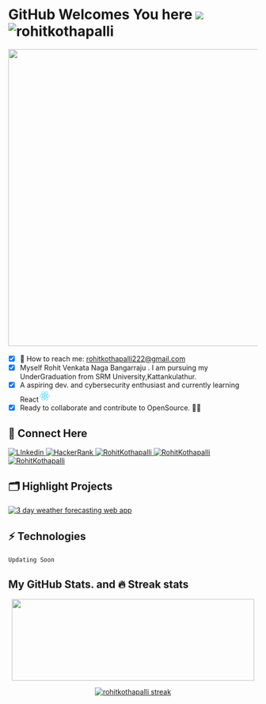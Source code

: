 <div align="centre">

 # GitHub Welcomes You here <img src="https://raw.githubusercontent.com/MartinHeinz/MartinHeinz/master/wave.gif" width="40"> <img src="https://komarev.com/ghpvc/?username=rohitkothapalli&label= WELCOME DEVELOPER NO." alt="rohitkothapalli" /> 
</div>

<div>
<img src="https://i.pinimg.com/originals/cd/59/d6/cd59d626dc86397fe45080e6e9c7027d.gif" height="600" width="1000"/>
 </div>

<div align = "left">

- [x] 📩 How to reach me: [rohitkothapalli222@gmail.com](rohitkothapalli222@gmail.com)
- [x] Myself Rohit Venkata Naga Bangarraju . I am pursuing my UnderGraduation from SRM University,Kattankulathur.
- [x] A aspiring dev. and cybersecurity enthusiast and currently learning React<img height="25" src="https://raw.githubusercontent.com/github/explore/80688e429a7d4ef2fca1e82350fe8e3517d3494d/topics/react/react.png">
- [x] Ready to collaborate and contribute to OpenSource. 🙇‍♂️
 
 </div>
 
 
 
 
 
 ## 💐 Connect Here
 
<div align = "centre">
 
<a href="https://www.linkedin.com/in/rohit-kothapalli-079719194/">
  <img align="" alt="LInkedin" width="50px" src="https://raw.githubusercontent.com/peterthehan/peterthehan/master/assets/linkedin.svg" />
</a>
 
<a href="https://www.hackerrank.com/RA1911030010015">
 <img align="" alt="HackerRank" width="50px" src="https://upload.wikimedia.org/wikipedia/commons/thumb/6/6a/Hackerrank_meaningful_logo.svg/216px-Hackerrank_meaningful_logo.svg.png"/>
  
 <a href="https://discord.gg/code">
  <img align="" alt="RohitKothapalli" width="50px" src="https://raw.githubusercontent.com/peterthehan/peterthehan/master/assets/discord.svg" />
</a>
 
 
 <a href="https://www.instagram.com/rohitkothapalli_/">
  <img align="" alt="RohitKothapalli" width="50px" src="https://raw.githubusercontent.com/gist/jemminger/91c69559f5ce1cc45cecc1f2614325c6/raw/809bb0a961444f293a1e65fa4ead494bd93a77c6/instagram.svg" />
</a>
 
 
 
 
 <a href="https://api.whatsapp.com/send?phone=+917569121358&text=Hey%20Rohit">
  <img align="" alt="RohitKothapalli" width="50px" src="https://upload.wikimedia.org/wikipedia/commons/6/6b/WhatsApp.svg" />
</a>
 
 
 
 
 
 
 
 
 
 
 
 
 
 
 
 
 
 
 
 
 
 </div>
 
 
 

 
 ## 🗂️ Highlight Projects
<div>
<a href="https://github.com/rohitkothapalli/weather-forecast">
 
  <img align="center" src="https://github-readme-stats.vercel.app/api/pin/?username=rohitkothapalli&repo=weather-forecast&show_icons=true&line_height=27&title_color=6aa6f8&text_color=8a919a&icon_color=6aa6f8&bg_color=22272e" alt="3 day weather forecasting web app" />
</a>
</div>
 
 



 




 
 
 
 
 

## ⚡ Technologies
 <div>
  <code>Updating Soon</code>
 </div>
 
 
















## My GitHub Stats. and 🔥 Streak stats
<div>
 
<p align = "center">
  <img align="center" width="490" height="165" src="https://github-readme-stats.vercel.app/api?username=rohitkothapalli&show_icons=true&hide_border=false&line_height=20&title_color=f69673&icon_color=1b93c9&show_owner=true"/>
 </p>
 
 </div>
 <div>
 <p align = "center">
 <a href="https://github.com/rohitkothapalli/github-readme-streak-stats">
    <img title="🔥 Get streak stats for your profile at git.io/streak-stats" alt="rohitkothapalli streak" src="https://github-readme-streak-stats.herokuapp.com/?user=rohitkothapalli&theme=monokai-metallian&hide_border=true"/>
  <p>
   
   
   </div>
   
   
   
   

 







  
 
